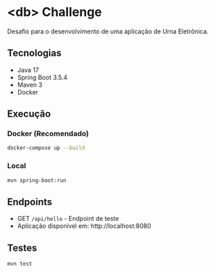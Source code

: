 # &lt;db&gt; Challenge

Desafio para o desenvolvimento de uma aplicação de Urna Eletrônica.

## Tecnologias

- Java 17
- Spring Boot 3.5.4
- Maven 3
- Docker

## Execução

### Docker (Recomendado)

```bash
docker-compose up --build
```

### Local

```bash
mvn spring-boot:run
```

## Endpoints

- GET `/api/hello` - Endpoint de teste
- Aplicação disponível em: http://localhost:8080

## Testes

```bash
mvn test
```
